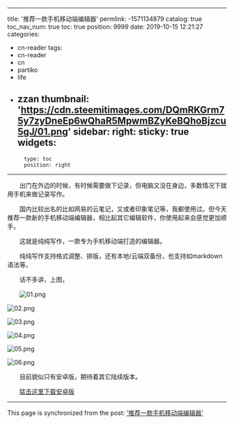 
---
title: '推荐一款手机移动端编辑器'
permlink: -1571134879
catalog: true
toc_nav_num: true
toc: true
position: 9999
date: 2019-10-15 12:21:27
categories:
- cn-reader
tags:
- cn-reader
- cn
- partiko
- life
- zzan
thumbnail: 'https://cdn.steemitimages.com/DQmRKGrm75y7zyDneEp6wQhaR5MpwmBZyKeBQhoBjzcu5gJ/01.png'
sidebar:
    right:
        sticky: true
widgets:
    -
        type: toc
        position: right
---


　　出门在外边的时候，有时候需要做下记录，但电脑又没在身边，多数情况下就用手机来做记录写作。

　　国内比较出名的比如网易的云笔记，又或者印象笔记等，我都使用过。但今天推荐一款新的手机移动端编辑器，相比起其它编辑软件，你使用起来会感觉更加顺手。

　　这就是纯纯写作，一款专为手机移动端打造的编辑器。

　　纯纯写作支持格式调整、排版，还有本地/云端双备份，也支持如markdown语法等。

　　话不多讲，上图，

　　![01.png](https://cdn.steemitimages.com/DQmRKGrm75y7zyDneEp6wQhaR5MpwmBZyKeBQhoBjzcu5gJ/01.png)

![02.png](https://cdn.steemitimages.com/DQmUKSdwnn482jD9KxKgiLTEXSq6TNinVuzXFGmgv9AQjmP/02.png)

![03.png](https://cdn.steemitimages.com/DQmQSfYz1VhcTTpeyza4eRgDxbrST4MigbFaZ97GshkLirP/03.png)

![04.png](https://cdn.steemitimages.com/DQmUkA1YJxaoge6DGjETdjYvTYAiM3ruya633wri1AV1df9/04.png)

![05.png](https://cdn.steemitimages.com/DQmfEBy8hvx1icEFboc7SfcbiqphnKr7GzuP6G4PQfLnoJE/05.png)

![06.png](https://cdn.steemitimages.com/DQmYvHaitaH1To1HGBbq24LgmuRrMBsziWMph6knGKCQwCf/06.png)

　　目前貌似只有安卓版，期待着其它陆续版本。

　　[猛击这里下载安卓版](https://www.coolapk.com/apk/com.drakeet.purewriter)

- - -

This page is synchronized from the post: ['推荐一款手机移动端编辑器'](https://steemit.com/@rivalhw/-1571134879)
